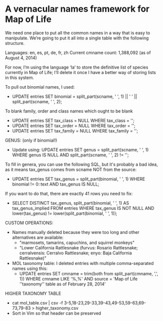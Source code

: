A vernacular names framework for Map of Life
============================================

We need one place to put all the common names in a way that is easy 
to manipulate. We’re going to put it all into a single table with 
the following structure.

Languages: en, es, pt, de, fr, zh
Current cmname count: 1,388,092 (as of August 4, 2014)

For now, I’m using the language ‘la’ to store the definitive list of
species currently in Map of Life; I’ll delete it once I have a better
way of storing lists in this system.

To pull out binomial names, I used:
 - UPDATE entries SET binomial = split_part(scname, ' ', 1) || ' ' || split_part(scname, ' ', 2);

To blank family, order and class names which ought to be blank
 - UPDATE entries SET tax_class = NULL WHERE tax_class = '';
 - UPDATE entries SET tax_order = NULL WHERE tax_order = '';
 - UPDATE entries SET tax_family = NULL WHERE tax_family = '';

GENUS: (only if binomial!)
 - Update using:
	UPDATE entries SET genus = split_part(scname, ' ', 1) WHERE 
		genus IS NULL 
		AND split_part(scname, ' ', 2) != '';

To fill in genera, you can use the following SQL, but it's probably a bad idea, as it means tax_genus comes from scname NOT from the source:
 - UPDATE entries SET tax_genus = split_part(binomial, ' ', 1) WHERE binomial != 0::text AND tax_genus IS NULL;

If you want to do that, there are exactly 41 rows you need to fix:
 - SELECT DISTINCT tax_genus, split_part(binomial, ' ', 1) AS tax_genus_implied FROM entries WHERE tax_genus IS NOT NULL AND lower(tax_genus) != lower(split_part(binomial, ' ', 1));

CUSTOM OPERATIONS:
 - Names manually deleted because they were too long and other alternatives are available:
	- "marmosets, tamarins, capuchins, and squirrel monkeys"
	- "Lower California Rattlesnake (furvus: Rosario Rattlesnake; cerralvensis: Cerralvo Rattlesnake; enyo: Baja California Rattlesnake)"
 - MOL taxonomy table: I deleted entries with multiple comma-separated names using this:
	- UPDATE entries SET cmname = trim(both from split_part(cmname, ',', 1)) WHERE cmname LIKE '%,%' AND source = 'Map of Life ''taxonomy'' table as of February 28, 2014'

HIGHER TAXONOMY TABLE
 - cat mol_table.csv | csv -f 3-5,18-23,29-33,39-43,49-53,59-63,69-73,79-83 > higher_taxonomy.csv
 - Sort in Vim so that header can be preserved